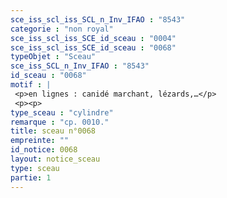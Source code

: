 ```yaml
---
sce_iss_scl_iss_SCL_n_Inv_IFAO : "8543"
categorie : "non royal"
sce_iss_scl_iss_SCE_id_sceau : "0004"
sce_iss_scl_iss_SCE_id_sceau : "0068"
typeObjet : "Sceau"
sce_iss_SCL_n_Inv_IFAO : "8543"
id_sceau : "0068"
motif : |
 <p>en lignes : canidé marchant, lézards,…</p>
 <p><p>
type_sceau : "cylindre"
remarque : "cp. 0010."
title: sceau n°0068
empreinte: ""
id_notice: 0068
layout: notice_sceau
type: sceau
partie: 1
---
```

